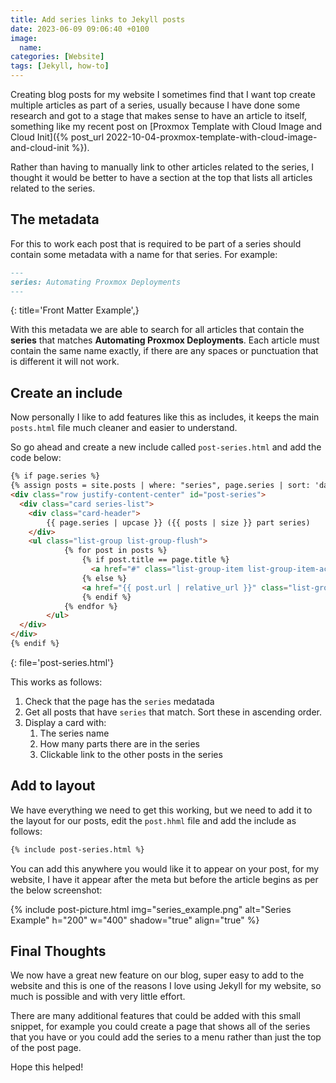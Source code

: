 ```yaml
---
title: Add series links to Jekyll posts
date: 2023-06-09 09:06:40 +0100
image:
  name:
categories: [Website]
tags: [Jekyll, how-to]
---
```


Creating blog posts for my website I sometimes find that I want top create multiple articles as part of a series, usually because I have done some research and got to a stage that makes sense to have an article to itself, something like my recent post on [Proxmox Template with Cloud Image and Cloud Init]({% post_url 2022-10-04-proxmox-template-with-cloud-image-and-cloud-init %}).

Rather than having to manually link to other articles related to the series, I thought it would be better to have a section at the top that lists all articles related to the series.

## The metadata

For this to work each post that is required to be part of a series should contain some metadata with a name for that series. For example:

```markdown
---
series: Automating Proxmox Deployments
---
```
{: title='Front Matter Example',}

With this metadata we are able to search for all articles that contain the **series** that matches **Automating Proxmox Deployments**. Each article must contain the same name exactly, if there are any spaces or punctuation that is different it will not work.

## Create an include

Now personally I like to add features like this as includes, it keeps the main `posts.html` file much cleaner and easier to understand.

So go ahead and create a new include called `post-series.html` and add the code below:

```html
{% if page.series %}
{% assign posts = site.posts | where: "series", page.series | sort: 'date' %}
<div class="row justify-content-center" id="post-series">
  <div class="card series-list">
    <div class="card-header">
        {{ page.series | upcase }} ({{ posts | size }} part series)
    </div>
    <ul class="list-group list-group-flush">
            {% for post in posts %}
                {% if post.title == page.title %}
                  <a href="#" class="list-group-item list-group-item-action active" aria-current="true">{{ post.title }}</a>
                {% else %}
                <a href="{{ post.url | relative_url }}" class="list-group-item list-group-item-action">{{ post.title }}</a>
                {% endif %}
            {% endfor %}
        </ul>
  </div>
</div>
{% endif %}
```
{: file='post-series.html'}

This works as follows:

1. Check that the page has the `series` medatada
1. Get all posts that have `series` that match. Sort these in ascending order.
1. Display a card with:
    1. The series name
    1. How many parts there are in the series
    1. Clickable link to the other posts in the series

## Add to layout

We have everything we need to get this working, but we need to add it to the layout for our posts, edit the `post.hhml` file and add the include as follows:

```html
{% include post-series.html %}
```

You can add this anywhere you would like it to appear on your post, for my website, I have it appear after the meta but before the article begins as per the below screenshot:

{% include post-picture.html img="series_example.png" alt="Series Example" h="200" w="400" shadow="true" align="true" %}

## Final Thoughts

We now have a great new feature on our blog, super easy to add to the website and this is one of the reasons I love using Jekyll for my website, so much is possible and with very little effort.

There are many additional features that could be added with this small snippet, for example you could create a page that shows all of the series that you have or you could add the series to a menu rather than just the top of the post page.

Hope this helped!
